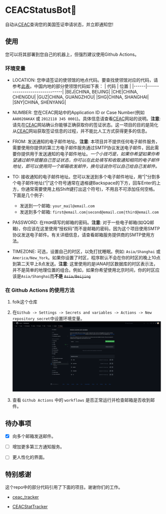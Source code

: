 # CEACStatusBot🤖


自动从[CEAC](https://ceac.state.gov/CEACStatTracker/Status.aspx?App=NIV)查询您的美国签证申请状态，并立即通知您!


## 使用


您可以将其部署到您自己的机器上，但强烈建议使用Github Actions。


###  环境变量


- LOCATION: 您申请签证的使领馆的地点代码。要查找使领馆对应的代码，请参考[此表](LOCATION.md)。中国内地的部分使领馆代码如下表：
    | 代码 | 位置                      |
    |------|-------------------------------|
    |BEJ|CHINA, BEIJING|
    |CHE|CHINA, CHENGDU|
    |GUZ|CHINA, GUANGZHOU|
    |SHG|CHINA, SHANGHAI|
    |SNY|CHINA, SHENYANG|


- NUMBER: 您在CEAC网站中的Application ID or Case Number(例如`AA0020AKAX` 或 `2012118 345 0001`)。具体信息请查看[CEAC](https://ceac.state.gov/CEACStatTracker/Status.aspx?App=NIV)网站的说明。**注意**: 请先在[CEAC](https://ceac.state.gov/CEACStatTracker/Status.aspx?App=NIV)网站确认你能够正确获取你的签证状态。这一项目的目的是简化从[CEAC](https://ceac.state.gov/CEACStatTracker/Status.aspx?App=NIV)网站获取签证信息的过程，并不能比人工方式获得更多的信息。


- FROM: 发送通知的电子邮件地址。**注意**: 本项目并不提供任何电子邮件服务，需要使用你提供的第三方电子邮件服务通过SMTP协议发送电子邮件，因此需要你提供用于发送通知的电子邮件地址。*一个小技巧是，如果你希望如果你希望通过邮件提醒自己签证状态，你可以在此处填写和收取通知相同的电子邮件地址，即可以使用同一个邮箱收发邮件，换句话说你可以自己给自己发邮件。*


- TO: 接收通知的电子邮件地址。您可以发送到多个电子邮件地址，用“|”分割多个电子邮件地址(“|”这个符号通常在退格键Backspace的下方，回车Enter的上方，你通常需要使用上档Shift键打出这个符号)，不用且不可添加任何空格。下面是几个例子: 
  - 发送到一个邮箱: `your_mail@email.com`
  - 发送到多个邮箱: `first@email.com|second@email.com|third@email.com`


- PASSWORD: 在`FROM`填写的邮箱的密码。**注意**: 对于一些电子邮箱(如QQ邮箱)，你应该在这里使用“授权码”而不是邮箱的密码，因为这个项目使用SMTP协议发送电子邮件。有关详细信息，请查看邮箱服务提供商的SMTP使用方法。


- TIMEZONE: 可选，设置自己的时区，以免打扰睡眠。例如: `Asia/Shanghai` 或 `America/New_York`。如果你设置了时区，程序默认不会在你的时区的晚上10点到第二天早上8点发送。**注意**: 这里使用的是IANA时区数据库的时区表示法，并不是简单的地理位置的组合。例如，如果你希望使用北京时间，你的时区应该是`Asia/Shanghai`而**不是** ~~`Asia/Beijing`~~


### 在 Github Actions 的使用方法


1. folk这个仓库


2. 在`Github -> Settings -> Secrets and variables -> Actions -> New repository secret`中设置环境变量。
![image](docs/github.new.secret.png)


3. 查看 `Github Actions` 中的 `workflows` 是否正常运行并检查邮箱是否收到邮件。


## 待办事项

- [x] 向多个邮箱发送邮件。

- [ ] 增加更多第三方通知服务。

- [ ] 更人性化的界面。


## 特别感谢

这个repo中的部分代码引用了下面的项目。谢谢你们的工作。

- [ceac_tracker](https://github.com/lixin-wei/ceac_tracker)

- [CEACStatTracker](https://github.com/yuzeming/CEACStatTracker)